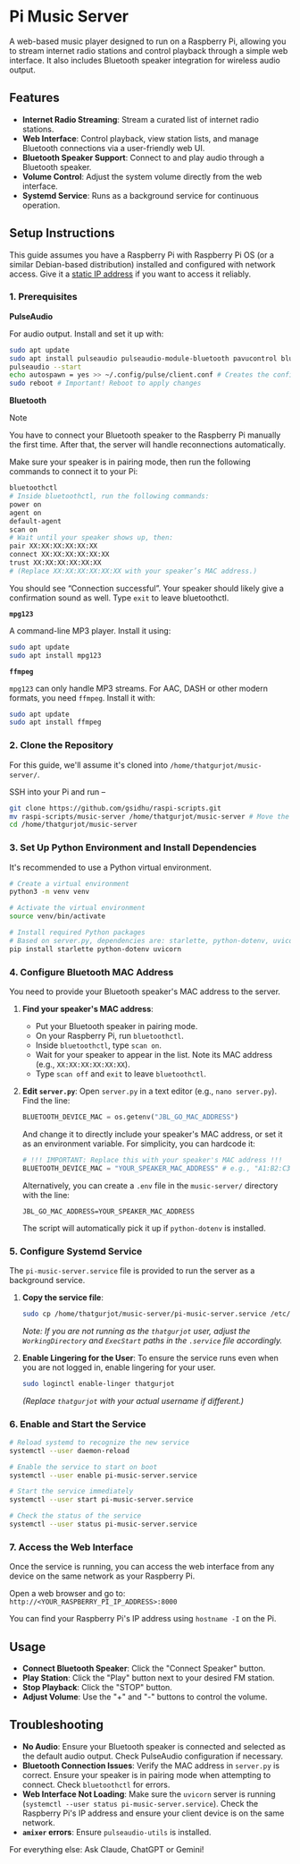 # Pi Music Server

A web-based music player designed to run on a Raspberry Pi, allowing you to stream internet radio stations and control playback through a simple web interface. It also includes Bluetooth speaker integration for wireless audio output.

## Features

*   **Internet Radio Streaming**: Stream a curated list of internet radio stations.
*   **Web Interface**: Control playback, view station lists, and manage Bluetooth connections via a user-friendly web UI.
*   **Bluetooth Speaker Support**: Connect to and play audio through a Bluetooth speaker.
*   **Volume Control**: Adjust the system volume directly from the web interface.
*   **Systemd Service**: Runs as a background service for continuous operation.

## Setup Instructions

This guide assumes you have a Raspberry Pi with Raspberry Pi OS (or a similar Debian-based distribution) installed and configured with network access. Give it a [static IP address](../static_ip_address.md) if you want to access it reliably.

### 1. Prerequisites

**PulseAudio**

For audio output. Install and set it up with:
```bash
sudo apt update
sudo apt install pulseaudio pulseaudio-module-bluetooth pavucontrol bluez -y
pulseaudio --start
echo autospawn = yes >> ~/.config/pulse/client.conf # Creates the config file if it doesn't exist
sudo reboot # Important! Reboot to apply changes
```

**Bluetooth**

> [!NOTE]
> You have to connect your Bluetooth speaker to the Raspberry Pi manually the first time. After that, the server will handle reconnections automatically.

Make sure your speaker is in pairing mode, then run the following commands to connect it to your Pi:
```bash
bluetoothctl
# Inside bluetoothctl, run the following commands:
power on
agent on
default-agent
scan on
# Wait until your speaker shows up, then:
pair XX:XX:XX:XX:XX:XX
connect XX:XX:XX:XX:XX:XX
trust XX:XX:XX:XX:XX:XX
# (Replace XX:XX:XX:XX:XX:XX with your speaker’s MAC address.)
```
You should see “Connection successful”. Your speaker should likely give a confirmation sound as well.
Type `exit` to leave bluetoothctl.

**`mpg123`**

A command-line MP3 player. Install it using:
```bash
sudo apt update
sudo apt install mpg123
```

**`ffmpeg`**

`mpg123` can only handle MP3 streams. For AAC, DASH or other modern formats, you need `ffmpeg`. Install it with:
```bash
sudo apt update
sudo apt install ffmpeg
```

### 2. Clone the Repository

For this guide, we'll assume it's cloned into `/home/thatgurjot/music-server/`.

SSH into your Pi and run –

```bash
git clone https://github.com/gsidhu/raspi-scripts.git
mv raspi-scripts/music-server /home/thatgurjot/music-server # Move the music-server directory to the expected location
cd /home/thatgurjot/music-server
```

### 3. Set Up Python Environment and Install Dependencies

It's recommended to use a Python virtual environment.

```bash
# Create a virtual environment
python3 -m venv venv

# Activate the virtual environment
source venv/bin/activate

# Install required Python packages
# Based on server.py, dependencies are: starlette, python-dotenv, uvicorn
pip install starlette python-dotenv uvicorn
```

### 4. Configure Bluetooth MAC Address

You need to provide your Bluetooth speaker's MAC address to the server.

1.  **Find your speaker's MAC address**:
    *   Put your Bluetooth speaker in pairing mode.
    *   On your Raspberry Pi, run `bluetoothctl`.
    *   Inside `bluetoothctl`, type `scan on`.
    *   Wait for your speaker to appear in the list. Note its MAC address (e.g., `XX:XX:XX:XX:XX:XX`).
    *   Type `scan off` and `exit` to leave `bluetoothctl`.

2.  **Edit `server.py`**:
    Open `server.py` in a text editor (e.g., `nano server.py`).
    Find the line:
    ```python
    BLUETOOTH_DEVICE_MAC = os.getenv("JBL_GO_MAC_ADDRESS")
    ```
    And change it to directly include your speaker's MAC address, or set it as an environment variable. For simplicity, you can hardcode it:
    ```python
    # !!! IMPORTANT: Replace this with your speaker's MAC address !!!
    BLUETOOTH_DEVICE_MAC = "YOUR_SPEAKER_MAC_ADDRESS" # e.g., "A1:B2:C3:D4:E5:F6"
    ```
    Alternatively, you can create a `.env` file in the `music-server/` directory with the line:
    ```
    JBL_GO_MAC_ADDRESS=YOUR_SPEAKER_MAC_ADDRESS
    ```
    The script will automatically pick it up if `python-dotenv` is installed.

### 5. Configure Systemd Service

The `pi-music-server.service` file is provided to run the server as a background service.

1.  **Copy the service file**:
    ```bash
    sudo cp /home/thatgurjot/music-server/pi-music-server.service /etc/systemd/user/pi-music-server.service
    ```
    *Note: If you are not running as the `thatgurjot` user, adjust the `WorkingDirectory` and `ExecStart` paths in the `.service` file accordingly.*

2.  **Enable Lingering for the User**:
    To ensure the service runs even when you are not logged in, enable lingering for your user.
    ```bash
    sudo loginctl enable-linger thatgurjot
    ```
    *(Replace `thatgurjot` with your actual username if different.)*

### 6. Enable and Start the Service

```bash
# Reload systemd to recognize the new service
systemctl --user daemon-reload

# Enable the service to start on boot
systemctl --user enable pi-music-server.service

# Start the service immediately
systemctl --user start pi-music-server.service

# Check the status of the service
systemctl --user status pi-music-server.service
```

### 7. Access the Web Interface

Once the service is running, you can access the web interface from any device on the same network as your Raspberry Pi.

Open a web browser and go to:
`http://<YOUR_RASPBERRY_PI_IP_ADDRESS>:8000`

You can find your Raspberry Pi's IP address using `hostname -I` on the Pi.

## Usage

*   **Connect Bluetooth Speaker**: Click the "Connect Speaker" button.
*   **Play Station**: Click the "Play" button next to your desired FM station.
*   **Stop Playback**: Click the "STOP" button.
*   **Adjust Volume**: Use the "+" and "-" buttons to control the volume.

## Troubleshooting

*   **No Audio**: Ensure your Bluetooth speaker is connected and selected as the default audio output. Check PulseAudio configuration if necessary.
*   **Bluetooth Connection Issues**: Verify the MAC address in `server.py` is correct. Ensure your speaker is in pairing mode when attempting to connect. Check `bluetoothctl` for errors.
*   **Web Interface Not Loading**: Make sure the `uvicorn` server is running (`systemctl --user status pi-music-server.service`). Check the Raspberry Pi's IP address and ensure your client device is on the same network.
*   **`amixer` errors**: Ensure `pulseaudio-utils` is installed.

For everything else: Ask Claude, ChatGPT or Gemini!